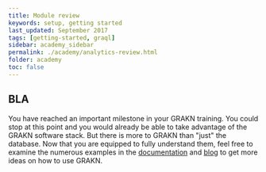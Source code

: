 ```yaml
---
title: Module review
keywords: setup, getting started
last_updated: September 2017
tags: [getting-started, graql]
sidebar: academy_sidebar
permalink: ./academy/analytics-review.html
folder: academy
toc: false
---
```




## BLA
You have reached an important milestone in your GRAKN training. You could stop at this point and you would already be able to take advantage of the GRAKN software stack. But there is more to GRAKN than "just" the database. Now that you are equipped to fully understand them, feel free to examine the numerous examples in the [documentation](/index.html) and [blog](https://blog.grakn.ai) to get more ideas on how to use GRAKN.
